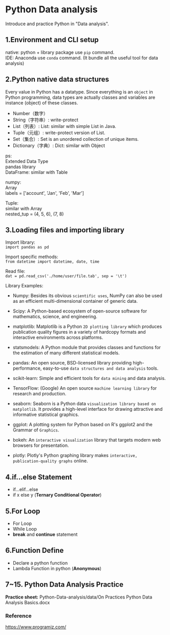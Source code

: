 # Python Data analysis
Introduce and practice Python in "Data analysis".


## 1.Environment and CLI setup
native: python + library package use `pip` command.  
IDE: Anaconda use `conda` command. (It bundle all the useful tool for data analysis)


## 2.Python native data structures
Every value in Python has a datatype. Since everything is an `object` in Python programming, data types are actually classes and variables are instance (object) of these classes.

- Number（数字）
- String（字符串）: write-protect
- List（列表）: List: similar with simple List in Java.
- Tuple（元组）: write-protect version of List.
- Set（集合）: Set is an unordered collection of unique items. 
- Dictionary（字典）: Dict: similar with Object

ps:  
Extended Data Type  
pandas library  
DataFrame: similar with Table  

numpy:  
Array  
labels = ['account', 'Jan', 'Feb', 'Mar']  
  
Tuple:  
similar with Array  
nested_tup = (4, 5, 6), (7, 8)  
  

## 3.Loading files and importing library
Import library:  
```import pandas as pd```

Import specific methods:  
```from datetime import datetime, date, time```

Read file:  
```dat = pd.read_csv('./home/user/file.tab', sep = '\t')```
  

Library Examples:
- Numpy:
Besides its obvious `scientific uses`, NumPy can also be used as an efficient multi-dimensional container of generic data.

- Scipy:
A Python-based ecosystem of open-source software for mathematics, science, and engineering.

- matplotlib:
Matplotlib is a Python `2D plotting library` which produces publication quality figures in a variety of hardcopy formats and interactive environments across platforms.  

- statsmodels:
A Python module that provides classes and functions for the estimation of many different statistical models.
  
- pandas:
An open source, BSD-licensed library providing high-performance, easy-to-use `data structures and data analysis` tools.

- scikit-learn:
Simple and efficient tools for `data mining` and data analysis.

- TensorFlow: (Google)
An open source `machine learning library` for research and production.

- seaborn:
Seaborn is a Python data `visualization library based on matplotlib`. It provides a high-level interface for drawing attractive and informative statistical graphics.

- ggplot:
A plotting system for Python based on R's ggplot2 and the Grammar of `Graphics`.

- bokeh:
An `interactive visualization` library that targets modern web browsers for presentation.

- plotly:
Plotly's Python graphing library makes `interactive, publication-quality graphs` online.


## 4.if...else Statement
 - if...elif...else
 - if x else y (**Ternary Conditional Operator**)
 

## 5.For Loop
 - For Loop
 - While Loop
 - **break** and **continue** statement


## 6.Function Define
 - Declare a python function
 - Lambda Function in python (**Anonymous**)


## 7~15. Python Data Analysis Practice
**Practice sheet:** Python-Data-analysis/data/On Practices Python Data Analysis Basics.docx




### Reference
https://www.programiz.com/
